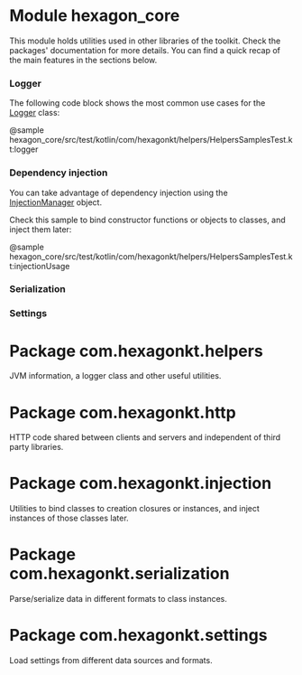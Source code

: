 
# Module hexagon_core

This module holds utilities used in other libraries of the toolkit. Check the packages'
documentation for more details. You can find a quick recap of the main features in the sections
below.

### Logger

The following code block shows the most common use cases for the [Logger] class:

@sample hexagon_core/src/test/kotlin/com/hexagonkt/helpers/HelpersSamplesTest.kt:logger

[Logger]: com.hexagonkt.helpers/-logger/index.md

### Dependency injection

You can take advantage of dependency injection using the [InjectionManager] object.

Check this sample to bind constructor functions or objects to classes, and inject them later:

@sample hexagon_core/src/test/kotlin/com/hexagonkt/helpers/HelpersSamplesTest.kt:injectionUsage

[InjectionManager]: com.hexagonkt.injection/-injection-manager/index.md

### Serialization

### Settings

# Package com.hexagonkt.helpers

JVM information, a logger class and other useful utilities.

# Package com.hexagonkt.http

HTTP code shared between clients and servers and independent of third party libraries.

# Package com.hexagonkt.injection

Utilities to bind classes to creation closures or instances, and inject instances of those classes
later.

# Package com.hexagonkt.serialization

Parse/serialize data in different formats to class instances.

# Package com.hexagonkt.settings

Load settings from different data sources and formats.

